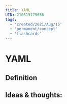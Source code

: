 ```yaml
---
title: YAML
UID: 210815175656
tags:
  - 'created/2021/Aug/15'
  - 'permanent/concept'
  - 'flashcards'
---
```

# YAML

## Definition


## Ideas & thoughts:
